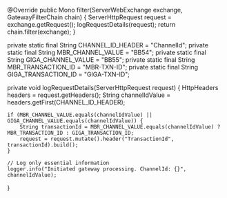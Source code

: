@Override
public Mono<Void> filter(ServerWebExchange exchange, GatewayFilterChain chain) {
    ServerHttpRequest request = exchange.getRequest();
    logRequestDetails(request);
    return chain.filter(exchange);
}

private static final String CHANNEL_ID_HEADER = "ChannelId";
private static final String MBR_CHANNEL_VALUE = "BB54";
private static final String GIGA_CHANNEL_VALUE = "BB55";
private static final String MBR_TRANSACTION_ID = "MBR-TXN-ID";
private static final String GIGA_TRANSACTION_ID = "GIGA-TXN-ID";

private void logRequestDetails(ServerHttpRequest request) {
    HttpHeaders headers = request.getHeaders();
    String channelIdValue = headers.getFirst(CHANNEL_ID_HEADER);

    if (MBR_CHANNEL_VALUE.equals(channelIdValue) || GIGA_CHANNEL_VALUE.equals(channelIdValue)) {
        String transactionId = MBR_CHANNEL_VALUE.equals(channelIdValue) ? MBR_TRANSACTION_ID : GIGA_TRANSACTION_ID;
        request = request.mutate().header("TransactionId", transactionId).build();
    }

    // Log only essential information
    logger.info("Initiated gateway processing. ChannelId: {}", channelIdValue);
}
